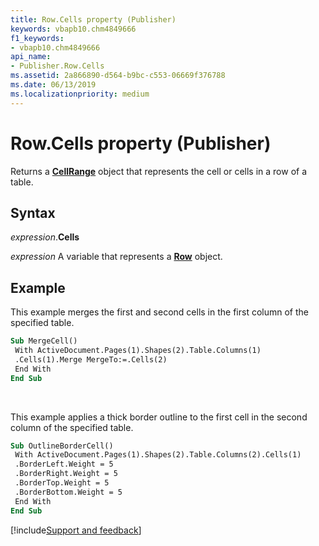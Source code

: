 ```yaml
---
title: Row.Cells property (Publisher)
keywords: vbapb10.chm4849666
f1_keywords:
- vbapb10.chm4849666
api_name:
- Publisher.Row.Cells
ms.assetid: 2a866890-d564-b9bc-c553-06669f376788
ms.date: 06/13/2019
ms.localizationpriority: medium
---
```



# Row.Cells property (Publisher)

Returns a **[CellRange](Publisher.CellRange.md)** object that represents the cell or cells in a row of a table.


## Syntax

_expression_.**Cells**

_expression_ A variable that represents a **[Row](Publisher.Row.md)** object.


## Example

This example merges the first and second cells in the first column of the specified table.

```vb
Sub MergeCell() 
 With ActiveDocument.Pages(1).Shapes(2).Table.Columns(1) 
 .Cells(1).Merge MergeTo:=.Cells(2) 
 End With 
End Sub
```

<br/>

This example applies a thick border outline to the first cell in the second column of the specified table.

```vb
Sub OutlineBorderCell() 
 With ActiveDocument.Pages(1).Shapes(2).Table.Columns(2).Cells(1) 
 .BorderLeft.Weight = 5 
 .BorderRight.Weight = 5 
 .BorderTop.Weight = 5 
 .BorderBottom.Weight = 5 
 End With 
End Sub
```

[!include[Support and feedback](~/includes/feedback-boilerplate.md)]